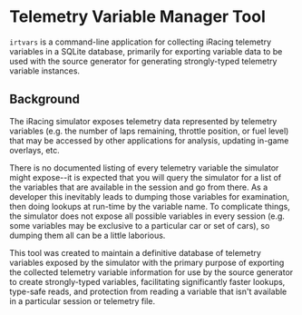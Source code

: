# Telemetry Variable Manager Tool

`irtvars` is a command-line application for collecting iRacing telemetry variables in a SQLite database, primarily for exporting variable data to be used with the source generator for generating strongly-typed telemetry variable instances.

## Background

The iRacing simulator exposes telemetry data represented by telemetry variables (e.g. the number of laps remaining, throttle position, or fuel level) that may be accessed by other applications for analysis, updating in-game overlays, etc. 

There is no documented listing of every telemetry variable the simulator might expose--it is expected that you will query the simulator for a list of the variables that are available in the session and go from there. As a developer this inevitably leads to dumping those variables for examination, then doing lookups at run-time by the variable name. To complicate things, the simulator does not expose all possible variables in every session (e.g. some variables may be exclusive to a particular car or set of cars), so dumping them all can be a little laborious.

This tool was created to maintain a definitive database of telemetry variables exposed by the simulator with the primary purpose of exporting the collected telemetry variable information for use by the source generator to create strongly-typed variables, facilitating significantly faster lookups, type-safe reads, and protection from reading a variable that isn't available in a particular session or telemetry file.